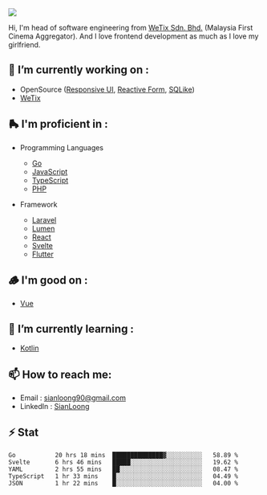 <img align="center" src="https://github-readme-stats.vercel.app/api?username=si3nloong&show_icons=true&include_all_commits=true&hide_title=true" />

Hi, I'm head of software engineering from [WeTix Sdn. Bhd.](https://wetix.my) (Malaysia First Cinema Aggregator). And I love frontend development as much as I love my girlfriend.

## 🔭 I’m currently working on :
- OpenSource ([Responsive UI](https://github.com/wetix/responsive-ui), [Reactive Form](https://github.com/wetix/svelte-reactive-form), [SQLike](https://github.com/si3nloong/sqlike))
- [WeTix](https://github.com/wetix)

## 🛼 I'm proficient in :
- Programming Languages
  - [Go](https://golang.org/)
  - [JavaScript](https://www.javascript.com/)
  - [TypeScript](https://www.typescriptlang.org/)
  - [PHP](https://www.php.net/)
  
- Framework
  - [Laravel](https://laravel.com/)
  - [Lumen](https://lumen.laravel.com/)
  - [React](https://reactjs.org/)
  - [Svelte](https://svelte.dev/)
  - [Flutter](https://flutter.dev/)
  
## 🪵 I'm good on :
- [Vue](https://vuejs.org/)
  
## 🌱 I’m currently learning :
- [Kotlin](https://kotlinlang.org/)

## 📫 How to reach me: 
- Email : sianloong90@gmail.com
- LinkedIn : [SianLoong](https://my.linkedin.com/in/lee-sian-loong-7b4a3037)

## ⚡ Stat
<!--START_SECTION:waka-->
```text
Go           20 hrs 18 mins  ██████████████▓░░░░░░░░░░   58.89 % 
Svelte       6 hrs 46 mins   █████░░░░░░░░░░░░░░░░░░░░   19.62 % 
YAML         2 hrs 55 mins   ██░░░░░░░░░░░░░░░░░░░░░░░   08.47 % 
TypeScript   1 hr 33 mins    █░░░░░░░░░░░░░░░░░░░░░░░░   04.49 % 
JSON         1 hr 22 mins    █░░░░░░░░░░░░░░░░░░░░░░░░   04.00 % 
```
<!--END_SECTION:waka-->

<!--
**si3nloong/si3nloong** is a ✨ _special_ ✨ repository because its `README.md` (this file) appears on your GitHub profile.

Here are some ideas to get you started:

- 🔭 I’m currently working on WeTix
- 🌱 I’m currently learning ...
- 👯 I’m looking to collaborate on ...
- 🤔 I’m looking for help with ...
- 💬 Ask me about ...
- 📫 How to reach me: ...
- 😄 Pronouns: ...
- ⚡ Fun fact: ...
-->
